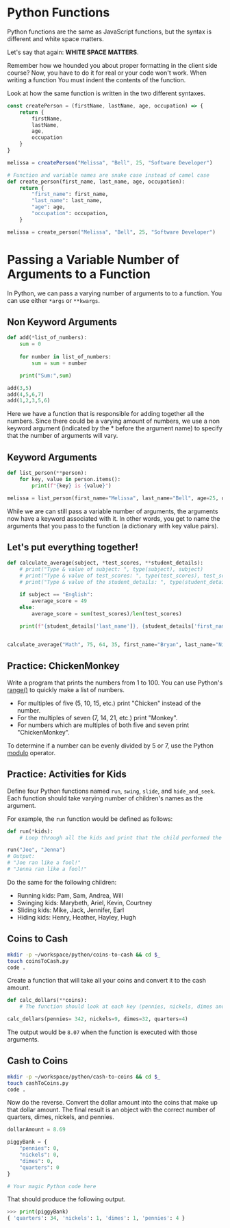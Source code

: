 # Python Functions

Python functions are the same as JavaScript functions, but the syntax is different and white space matters.

Let's say that again: **WHITE SPACE MATTERS**.

Remember how we hounded you about proper formatting in the client side course? Now, you have to do it for real or your code won't work. When writing a function You must indent the contents of the function.

Look at how the same function is written in the two different syntaxes.

```js
const createPerson = (firstName, lastName, age, occupation) => {
    return {
        firstName,
        lastName,
        age,
        occupation
    }
}

melissa = createPerson("Melissa", "Bell", 25, "Software Developer")
```

```python
# Function and variable names are snake case instead of camel case
def create_person(first_name, last_name, age, occupation):
    return {
        "first_name": first_name,
        "last_name": last_name,
        "age": age,
        "occupation": occupation,
    }

melissa = create_person("Melissa", "Bell", 25, "Software Developer")
```
# Passing a Variable Number of Arguments to a Function

In Python, we can pass a varying number of arguments to to a function. You can use either `*args` or `**kwargs`.

## Non Keyword Arguments

```python
def add(*list_of_numbers):
    sum = 0
    
    for number in list_of_numbers:
        sum = sum + number

    print("Sum:",sum)

add(3,5)
add(4,5,6,7)
add(1,2,3,5,6)
```

Here we have a function that is responsible for adding together all the numbers. Since there could be a varying amount of numbers, we use a non keyword argument (indicated by the * before the argument name) to specify that the number of arguments will vary.


## Keyword Arguments

```python
def list_person(**person):
    for key, value in person.items():
        print(f"{key} is {value}")

melissa = list_person(first_name="Melissa", last_name="Bell", age=25, occupation="Software Developer")
```

While we are can still pass a variable number of arguments, the arguments now have a keyword associated with it. In other words, you get to name the arguments that you pass to the function (a dictionary with key value pairs).

## Let's put everything together!

```python
def calculate_average(subject, *test_scores, **student_details):
    # print("Type & value of subject: ", type(subject), subject)
    # print("Type & value of test_scores: ", type(test_scores), test_scores)
    # print("Type & value of the student_details: ", type(student_details), student_details)

    if subject == "English":
        average_score = 49
    else:
        average_score = sum(test_scores)/len(test_scores)
    
    print(f"{student_details['last_name']}, {student_details['first_name']} got an average score of {average_score} in {subject}.")


calculate_average("Math", 75, 64, 35, first_name="Bryan", last_name="Nilsen")
```

## Practice: ChickenMonkey

Write a program that prints the numbers from 1 to 100. You can use Python's [range()](https://www.pythoncentral.io/pythons-range-function-explained/) to quickly make a list of numbers.

* For multiples of five (5, 10, 15, etc.) print "Chicken" instead of the number.
* For the multiples of seven (7, 14, 21, etc.) print "Monkey".
* For numbers which are multiples of both five and seven print "ChickenMonkey".

To determine if a number can be evenly divided by 5 or 7, use the Python [modulo](https://docs.python.org/3.7/reference/expressions.html#binary-arithmetic-operations) operator.

## Practice: Activities for Kids

Define four Python functions named `run`, `swing`, `slide`, and `hide_and_seek`. Each function should take varying number of children's names as the argument.

For example, the `run` function would be defined as follows:

```python
def run(*kids):
    # Loop through all the kids and print that the child performed the activity.

run("Joe", "Jenna")
# Output: 
# "Joe ran like a fool!"
# "Jenna ran like a fool!"
```

Do the same for the following children:

- Running kids: Pam, Sam, Andrea, Will
- Swinging kids: Marybeth, Ariel, Kevin, Courtney
- Sliding kids: Mike, Jack, Jennifer, Earl
- Hiding kids: Henry, Heather, Hayley, Hugh

## Coins to Cash

```sh
mkdir -p ~/workspace/python/coins-to-cash && cd $_
touch coinsToCash.py
code .
```

Create a function that will take all your coins and convert it to the cash amount.

```python
def calc_dollars(**coins):
    # The function should look at each key (pennies, nickels, dimes and quarters) and perform the appropriate math on the integer value to determine how much money you have in dollars. Store that value in a variable named `dollarAmount` and print it.

calc_dollars(pennies= 342, nickels=9, dimes=32, quarters=4)
```

The output would be `8.07` when the function is executed with those arguments.

## Cash to Coins

```sh
mkdir -p ~/workspace/python/cash-to-coins && cd $_
touch cashToCoins.py
code .
```

Now do the reverse. Convert the dollar amount into the coins that make up that dollar amount. The final result is an object with the correct number of quarters, dimes, nickels, and pennies.

```py
dollarAmount = 8.69

piggyBank = {
    "pennies": 0,
    "nickels": 0,
    "dimes": 0,
    "quarters": 0
}

# Your magic Python code here
```

That should produce the following output.

```py
>>> print(piggyBank)
{ 'quarters': 34, 'nickels': 1, 'dimes': 1, 'pennies': 4 }
```
